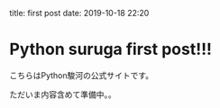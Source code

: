 title: first post
date: 2019-10-18 22:20

# Python suruga first post!!!

こちらはPython駿河の公式サイトです。

ただいま内容含めて準備中。。